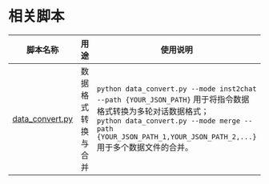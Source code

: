 # 相关脚本

| 脚本名称 | 用途 | 使用说明 |
| --- | --- | --- |
| [data_convert.py](data_convert.py) | 数据格式转换与合并 | `python data_convert.py --mode inst2chat --path {YOUR_JSON_PATH}` 用于将指令数据格式转换为多轮对话数据格式；</br> `python data_convert.py --mode merge --path {YOUR_JSON_PATH_1,YOUR_JSON_PATH_2,...}` 用于多个数据文件的合并。 |
